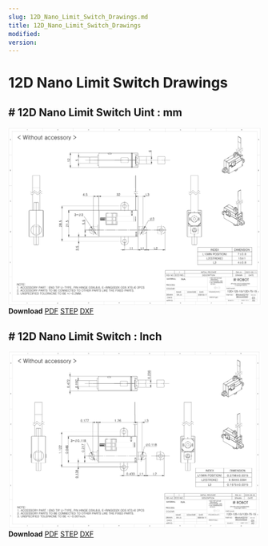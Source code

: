 ```yaml
---
slug: 12D_Nano_Limit_Switch_Drawings.md
title: 12D_Nano_Limit_Switch_Drawings
modified: 
version:
---
```

# 12D Nano Limit Switch Drawings
## # 12D Nano Limit Switch Uint : mm
![12D-12S7S-15 Drawing](./data/ENG-ver_IRMAA02190220-12D-12S7S-15_mm_Rev01_20250605.png)  
**Download** <a href="./data/ENG-ver_IRMAA02190220-12D-12S7S-15_mm_Rev01_20250605.pdf" download>PDF</a> <a href="./data/IRMAA02190220_without-Accessory_12D-12S7S-15_Rev01_20250605.step" download>STEP</a> <a href="./data/IRMAA02190220-12D-12S7S-15_mm_Rev01_20250605.DXF" download>DXF</a>
## # 12D Nano Limit Switch : Inch
![12D-12S7S-15](./data/ENG-ver_IRMAA02190220-12D-12S7S-15_inch_Rev01_20250605.png)  
**Download** <a href="./data/ENG-ver_IRMAA02190220-12D-12S7S-15_inch_Rev01_20250605.pdf" download>PDF</a> <a href="./data/IRMAA02190220_with-Accessory_12D-12S7S-15_Rev01_20250605.step" download>STEP</a> <a href="./data/ENG-ver_IRMAA02190220-12D-12S7S-15_inch_Rev01_20250605.DXF" download>DXF</a>
